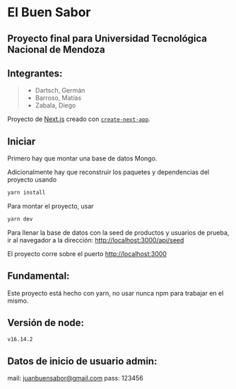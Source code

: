 # El Buen Sabor

## Proyecto final para Universidad Tecnológica Nacional de Mendoza
## Integrantes:
> - Dartsch, Germán
> - Barroso, Matías
> - Zabala, Diego

Proyecto de [Next.js](https://nextjs.org/) creado con [`create-next-app`](https://github.com/vercel/next.js/tree/canary/packages/create-next-app).

## Iniciar

Primero hay que montar una base de datos Mongo.

Adicionalmente hay que reconstruir los paquetes y dependencias del proyecto usando

```bash
yarn install
```

Para montar el proyecto, usar

```bash
yarn dev
```

Para llenar la base de datos con la seed de productos y usuarios de prueba, ir al navegador a la dirección: [http://localhost:3000/api/seed](http://localhost:3000/api/seed)

El proyecto corre sobre el puerto [http://localhost:3000](http://localhost:3000)

## Fundamental:

Este proyecto está hecho con yarn, no usar nunca npm para trabajar en el mismo.

## Versión de node:
    
```bash
v16.14.2
```

## Datos de inicio de usuario admin:
mail: juanbuensabor@gmail.com
pass: 123456

